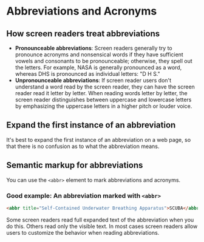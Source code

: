 # Abbreviations and Acronyms

## How screen readers treat abbreviations

- <b>Pronounceable abbreviations</b>: Screen readers generally try to pronounce acronyms and nonsensical words if they have sufficient vowels and consonants to be pronounceable; otherwise, they spell out the letters. For example, NASA is generally pronounced as a word, whereas DHS is pronounced as individual letters: "D H S."
- <b>Unpronounceable abbreviations</b>: If screen reader users don't understand a word read by the screen reader, they can have the screen reader read it letter by letter. When reading words letter by letter, the screen reader distinguishes between uppercase and lowercase letters by emphasizing the uppercase letters in a higher pitch or louder voice.

## Expand the first instance of an abbreviation

It's best to expand the first instance of an abbreviation on a web page, so that there is no confusion as to what the abbreviation means.

## Semantic markup for abbreviations

You can use the `<abbr>` element to mark abbreviations and acronyms.

### Good example: An abbreviation marked with `<abbr>`

```html
<abbr title="Self-Contained Underwater Breathing Apparatus">SCUBA</abbr>
```

Some screen readers read full expanded text of the abbreviation when you do this. Others read only the visible text. In most cases screen readers allow users to customize the behavior when reading abbreviations.
